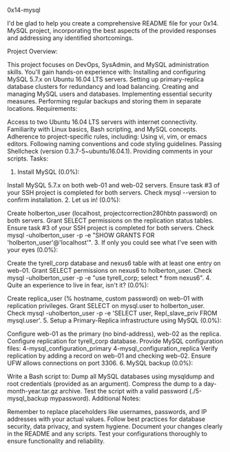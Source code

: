 0x14-mysql

I'd be glad to help you create a comprehensive README file for your 0x14. MySQL project, incorporating the best aspects of the provided responses and addressing any identified shortcomings.

Project Overview:

This project focuses on DevOps, SysAdmin, and MySQL administration skills.
You'll gain hands-on experience with:
Installing and configuring MySQL 5.7.x on Ubuntu 16.04 LTS servers.
Setting up primary-replica database clusters for redundancy and load balancing.
Creating and managing MySQL users and databases.
Implementing essential security measures.
Performing regular backups and storing them in separate locations.
Requirements:

Access to two Ubuntu 16.04 LTS servers with internet connectivity.
Familiarity with Linux basics, Bash scripting, and MySQL concepts.
Adherence to project-specific rules, including:
Using vi, vim, or emacs editors.
Following naming conventions and code styling guidelines.
Passing Shellcheck (version 0.3.7-5~ubuntu16.04.1).
Providing comments in your scripts.
Tasks:

1. Install MySQL (0.0%):

Install MySQL 5.7.x on both web-01 and web-02 servers.
Ensure task #3 of your SSH project is completed for both servers.
Check mysql --version to confirm installation.
2. Let us in! (0.0%):

Create holberton_user (localhost, projectcorrection280hbtn password) on both servers.
Grant SELECT permissions on the replication status tables.
Ensure task #3 of your SSH project is completed for both servers.
Check mysql -uholberton_user -p -e "SHOW GRANTS FOR 'holberton_user'@'localhost'".
3. If only you could see what I've seen with your eyes (0.0%):

Create the tyrell_corp database and nexus6 table with at least one entry on web-01.
Grant SELECT permissions on nexus6 to holberton_user.
Check mysql -uholberton_user -p -e "use tyrell_corp; select * from nexus6".
4. Quite an experience to live in fear, isn't it? (0.0%):

Create replica_user (% hostname, custom password) on web-01 with replication privileges.
Grant SELECT on mysql.user to holberton_user.
Check mysql -uholberton_user -p -e 'SELECT user, Repl_slave_priv FROM mysql.user'.
5. Setup a Primary-Replica infrastructure using MySQL (0.0%):

Configure web-01 as the primary (no bind-address), web-02 as the replica.
Configure replication for tyrell_corp database.
Provide MySQL configuration files:
4-mysql_configuration_primary
4-mysql_configuration_replica
Verify replication by adding a record on web-01 and checking web-02.
Ensure UFW allows connections on port 3306.
6. MySQL backup (0.0%):

Write a Bash script to:
Dump all MySQL databases using mysqldump and root credentials (provided as an argument).
Compress the dump to a day-month-year.tar.gz archive.
Test the script with a valid password (./5-mysql_backup mypassword).
Additional Notes:

Remember to replace placeholders like usernames, passwords, and IP addresses with your actual values.
Follow best practices for database security, data privacy, and system hygiene.
Document your changes clearly in the README and any scripts.
Test your configurations thoroughly to ensure functionality and reliability.

